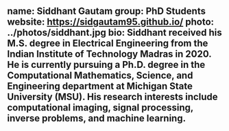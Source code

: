 name: Siddhant Gautam
group: PhD Students
website: https://sidgautam95.github.io/
photo: ../photos/siddhant.jpg
bio: Siddhant received his M.S. degree in Electrical Engineering from the Indian Institute of Technology Madras in 2020. He is currently pursuing a Ph.D. degree in the Computational Mathematics, Science, and Engineering department at Michigan State University (MSU). His research interests include computational imaging, signal processing, inverse problems, and machine learning.
---
